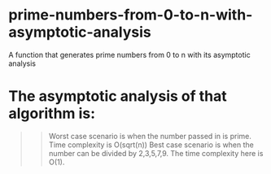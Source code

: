 # prime-numbers-from-0-to-n-with-asymptotic-analysis
A function that generates prime numbers from 0 to n with its asymptotic analysis

# The asymptotic analysis of that algorithm is:
>> Worst case scenario is when the number passed in is prime. Time complexity is O(sqrt(n))
>> Best case scenario is when the number can be divided by 2,3,5,7,9. The time complexity here is O(1).
